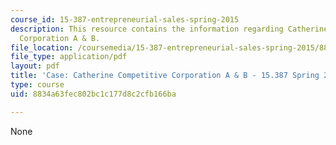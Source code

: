 ```yaml
---
course_id: 15-387-entrepreneurial-sales-spring-2015
description: This resource contains the information regarding Catherine Competitive
  Corporation A & B.
file_location: /coursemedia/15-387-entrepreneurial-sales-spring-2015/8834a63fec802bc1c177d8c2cfb166ba_MIT15_387S15_Catherine_A_B.pdf
file_type: application/pdf
layout: pdf
title: 'Case: Catherine Competitive Corporation A & B - 15.387 Spring 2015'
type: course
uid: 8834a63fec802bc1c177d8c2cfb166ba

---
```

None
